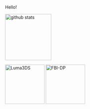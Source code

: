 Hello!

  <img alt="github stats" height="150px" src="https://github-readme-stats.vercel.app/api?username=2b-zipper&count_private=true&show_icons=true&show_icons=true&theme=github_dark" />
<p align="left"> 
  <img alt="Luma3DS" height="128px" src="https://github-readme-stats.vercel.app/api/pin/?username=2b-zipper&repo=Luma3DS&theme=github_dark" />
  <img alt="FBI-DP" height="128px" src="https://github-readme-stats.vercel.app/api/pin/?username=2b-zipper&repo=FBI-DarkPlus&theme=github_dark" />
</p>
